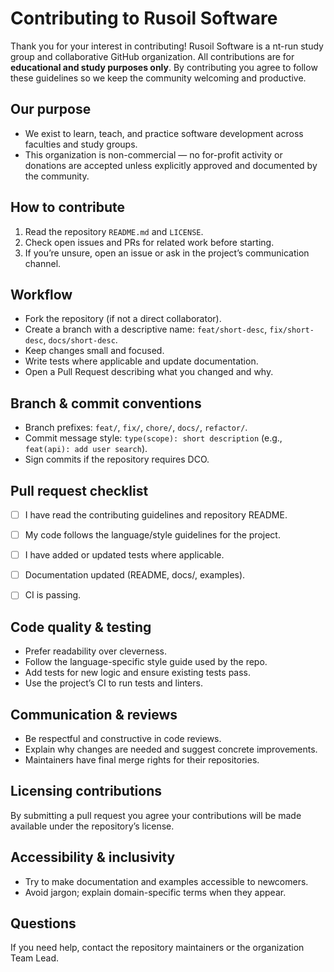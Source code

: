 # Contributing to Rusoil Software


Thank you for your interest in contributing! Rusoil Software is a nt-run study group and collaborative GitHub organization. All contributions are for **educational and study purposes only**. By contributing you agree to follow these guidelines so we keep the community welcoming and productive.


## Our purpose
- We exist to learn, teach, and practice software development across faculties and study groups.
- This organization is non-commercial — no for-profit activity or donations are accepted unless explicitly approved and documented by the community.


## How to contribute
1. Read the repository `README.md` and `LICENSE`.
2. Check open issues and PRs for related work before starting.
3. If you’re unsure, open an issue or ask in the project’s communication channel.


## Workflow
- Fork the repository (if not a direct collaborator).
- Create a branch with a descriptive name: `feat/short-desc`, `fix/short-desc`, `docs/short-desc`.
- Keep changes small and focused.
- Write tests where applicable and update documentation.
- Open a Pull Request describing what you changed and why.


## Branch & commit conventions
- Branch prefixes: `feat/`, `fix/`, `chore/`, `docs/`, `refactor/`.
- Commit message style: `type(scope): short description` (e.g., `feat(api): add user search`).
- Sign commits if the repository requires DCO.


## Pull request checklist
- [ ] I have read the contributing guidelines and repository README.
- [ ] My code follows the language/style guidelines for the project.
- [ ] I have added or updated tests where applicable.
- [ ] Documentation updated (README, docs/, examples).
- [ ] CI is passing.


## Code quality & testing
- Prefer readability over cleverness.
- Follow the language-specific style guide used by the repo.
- Add tests for new logic and ensure existing tests pass.
- Use the project’s CI to run tests and linters.


## Communication & reviews
- Be respectful and constructive in code reviews.
- Explain why changes are needed and suggest concrete improvements.
- Maintainers have final merge rights for their repositories.


## Licensing contributions
By submitting a pull request you agree your contributions will be made available under the repository’s license.


## Accessibility & inclusivity
- Try to make documentation and examples accessible to newcomers.
- Avoid jargon; explain domain-specific terms when they appear.


## Questions
If you need help, contact the repository maintainers or the organization Team Lead.
